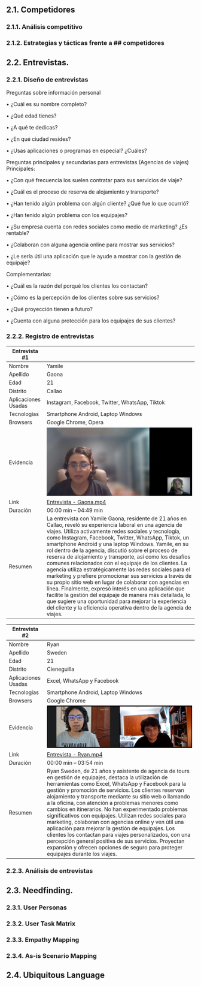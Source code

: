 ## 2.1. Competidores
### 2.1.1. Análisis competitivo
### 2.1.2. Estrategias y tácticas frente a ## competidores
## 2.2. Entrevistas.
### 2.2.1. Diseño de entrevistas

Preguntas sobre información personal

• ¿Cuál es su nombre completo?

• ¿Qué edad tienes?

• ¿A qué te dedicas?

• ¿En qué ciudad resides?

• ¿Usas aplicaciones o programas en especial? ¿Cuáles?

Preguntas principales y secundarias para entrevistas (Agencias de viajes) Principales:

• ¿Con qué frecuencia los suelen contratar para sus servicios de viaje?

• ¿Cuál es el proceso de reserva de alojamiento y transporte?

• ¿Han tenido algún problema con algún cliente? ¿Qué fue lo que ocurrió?

• ¿Han tenido algún problema con los equipajes?

• ¿Su empresa cuenta con redes sociales como medio de marketing? ¿Es rentable?

• ¿Colaboran con alguna agencia online para mostrar sus servicios?

• ¿Le sería útil una aplicación que le ayude a mostrar con la gestión de equipaje?

Complementarias:

• ¿Cuál es la razón del porqué los clientes los contactan?

• ¿Cómo es la percepción de los clientes sobre sus servicios?

• ¿Qué proyección tienen a futuro?

• ¿Cuenta con alguna protección para los equipajes de sus clientes?

### 2.2.2. Registro de entrevistas

| Entrevista #1 |     |
| --- | --- |
| Nombre | Yamile |
| Apellido | Gaona |
| Edad | 21  |
| Distrito | Callao |
| Aplicaciones Usadas | Instagram, Facebook, Twitter, WhatsApp, Tiktok |
| Tecnologías | Smartphone Android, Laptop Windows |
| Browsers | Google Chrome, Opera |
| Evidencia | ![](https://raw.githubusercontent.com/GoCaseGo-Arquitectura-Emergentes/upc-pre-202401-si728-sw82-GoCaseGo-report/main/Resources/interviews/Gaona.jpg)  |
| Link | [Entrevista - Gaona.mp4](https://1drv.ms/v/s!As4dqaNpPpTlk12hhWFnelwUDo0C?e=cXTmQr) |
| Duración | 00:00 min – 04:49 min |
| Resumen | La entrevista con Yamile Gaona, residente de 21 años en Callao, reveló su experiencia laboral en una agencia de viajes. Utiliza activamente redes sociales y tecnología, como Instagram, Facebook, Twitter, WhatsApp, Tiktok, un smartphone Android y una laptop Windows. Yamile, en su rol dentro de la agencia, discutió sobre el proceso de reserva de alojamiento y transporte, así como los desafíos comunes relacionados con el equipaje de los clientes. La agencia utiliza estratégicamente las redes sociales para el marketing y prefiere promocionar sus servicios a través de su propio sitio web en lugar de colaborar con agencias en línea. Finalmente, expresó interés en una aplicación que facilite la gestión del equipaje de manera más detallada, lo que sugiere una oportunidad para mejorar la experiencia del cliente y la eficiencia operativa dentro de la agencia de viajes. |



| Entrevista #2 |     |
| --- | --- |
| Nombre | Ryan |
| Apellido | Sweden |
| Edad | 21  |
| Distrito | Cieneguilla |
| Aplicaciones Usadas | Excel, WhatsApp y Facebook |
| Tecnologías | Smartphone Android, Laptop Windows |
| Browsers | Google Chrome |
| Evidencia | ![](https://raw.githubusercontent.com/GoCaseGo-Arquitectura-Emergentes/upc-pre-202401-si728-sw82-GoCaseGo-report/main/Resources/interviews/Ryan.png)  |
| Link | [Entrevista - Ryan.mp4](https://upcedupe-my.sharepoint.com/:v:/g/personal/u201921559_upc_edu_pe/EUvUx3Yg2TpAhq-XYHMI1T0BwGZC14RPschddxwXyjJ82g?nav=eyJyZWZlcnJhbEluZm8iOnsicmVmZXJyYWxBcHAiOiJPbmVEcml2ZUZvckJ1c2luZXNzIiwicmVmZXJyYWxBcHBQbGF0Zm9ybSI6IldlYiIsInJlZmVycmFsTW9kZSI6InZpZXciLCJyZWZlcnJhbFZpZXciOiJNeUZpbGVzTGlua0NvcHkifX0&e=ZoZxpf) |
| Duración | 00:00 min – 03:54 min |
| Resumen | Ryan Sweden, de 21 años y asistente de agencia de tours en gestión de equipajes, destaca la utilización de herramientas como Excel, WhatsApp y Facebook para la gestión y promoción de servicios. Los clientes reservan alojamiento y transporte mediante su sitio web o llamando a la oficina, con atención a problemas menores como cambios en itinerarios. No han experimentado problemas significativos con equipajes. Utilizan redes sociales para marketing, colaboran con agencias online y ven útil una aplicación para mejorar la gestión de equipajes. Los clientes los contactan para viajes personalizados, con una percepción general positiva de sus servicios. Proyectan expansión y ofrecen opciones de seguro para proteger equipajes durante los viajes. |


### 2.2.3. Análisis de entrevistas
## 2.3. Needfinding.
### 2.3.1. User Personas
### 2.3.2. User Task Matrix
### 2.3.3. Empathy Mapping
### 2.3.4. As-is Scenario Mapping
## 2.4. Ubiquitous Language
